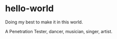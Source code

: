 # hello-world
Doing my best to make it in this world.

A Penetration Tester, dancer, musician, singer, artist.
